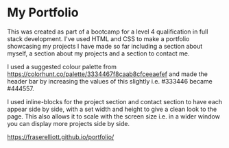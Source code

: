 # My Portfolio

This was created as part of a bootcamp for a level 4 qualification in full stack development. I've used HTML and CSS to make a portfolio showcasing my projects I have made so far including a section about myself, a section about my projects and a section to contact me.

I used a suggested colour palette from https://colorhunt.co/palette/3334467f8caab8cfceeaefef and made the header bar by increasing the values of this slightly i.e. #333446 became #444557.

I used inline-blocks for the project section and contact section to have each appear side by side, with a set width and height to give a clean look to the page. This also allows it to scale with the screen size i.e. in a wider window you can display more projects side by side.

https://fraserelliott.github.io/portfolio/
